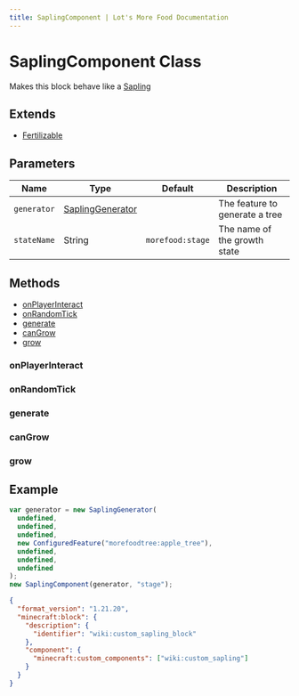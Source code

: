 ```yaml
---
title: SaplingComponent | Lot's More Food Documentation
---
```


# SaplingComponent Class

Makes this block behave like a [Sapling](https://minecraft.wiki/w/Sapling)

## Extends

- [Fertilizable](../Fertilizable.md)

## Parameters

| Name        | Type                                       | Default          | Description                    |
| ----------- | ------------------------------------------ | ---------------- | ------------------------------ |
| `generator` | [SaplingGenerator](../SaplingGenerator.md) |                  | The feature to generate a tree |
| `stateName` | String                                     | `morefood:stage` | The name of the growth state   |

## Methods

- [onPlayerInteract](#onplayerinteract)
- [onRandomTick](#onrandomtick)
- [generate](#generate)
- [canGrow](#cangrow)
- [grow](#grow)

### onPlayerInteract

### onRandomTick

### generate

### canGrow

### grow

## Example

```js
var generator = new SaplingGenerator(
  undefined,
  undefined,
  undefined,
  new ConfiguredFeature("morefoodtree:apple_tree"),
  undefined,
  undefined,
  undefined
);
new SaplingComponent(generator, "stage");
```

```json
{
  "format_version": "1.21.20",
  "minecraft:block": {
    "description": {
      "identifier": "wiki:custom_sapling_block"
    },
    "component": {
      "minecraft:custom_components": ["wiki:custom_sapling"]
    }
  }
}
```
